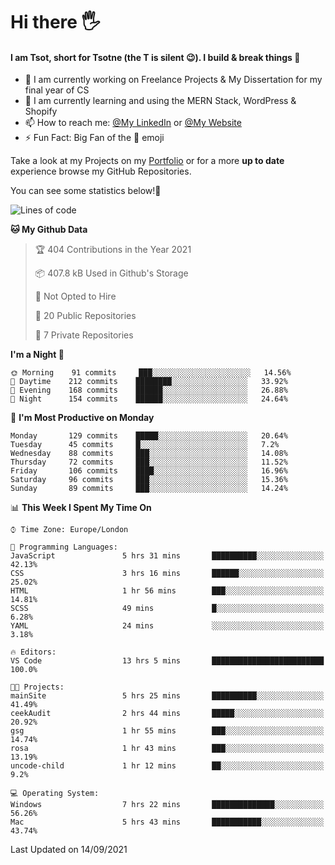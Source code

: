 # Hi there :raised_hand_with_fingers_splayed:
#### I am Tsot, short for Tsotne (the T is silent :wink:). I build & break things :space_invader:
- :telescope: I am currently working on Freelance Projects & My Dissertation for my final year of CS
- :seedling: I am currently learning and using the MERN Stack, WordPress & Shopify
- :mailbox: How to reach me: [@My LinkedIn](https://www.linkedin.com/in/tsotne-gvadzabia/) or [@My Website](https://tsotnegvadzabia.me/contact)
- :zap: Fun Fact: Big Fan of the :space_invader: emoji

Take a look at my Projects on my [Portfolio](https://tsotne.co.uk/) or for a more **up to date** experience browse my GitHub Repositories.

You can see some statistics below!:space_invader:
<!--START_SECTION:waka-->
![Lines of code](https://img.shields.io/badge/From%20Hello%20World%20I%27ve%20Written-3.5%20million%20lines%20of%20code-blue)

**🐱 My Github Data** 

> 🏆 404 Contributions in the Year 2021
 > 
> 📦 407.8 kB Used in Github's Storage 
 > 
> 🚫 Not Opted to Hire
 > 
> 📜 20 Public Repositories 
 > 
> 🔑 7 Private Repositories  
 > 
**I'm a Night 🦉** 

```text
🌞 Morning    91 commits     ███░░░░░░░░░░░░░░░░░░░░░░   14.56% 
🌆 Daytime    212 commits    ████████░░░░░░░░░░░░░░░░░   33.92% 
🌃 Evening    168 commits    ██████░░░░░░░░░░░░░░░░░░░   26.88% 
🌙 Night      154 commits    ██████░░░░░░░░░░░░░░░░░░░   24.64%

```
📅 **I'm Most Productive on Monday** 

```text
Monday       129 commits    █████░░░░░░░░░░░░░░░░░░░░   20.64% 
Tuesday      45 commits     █░░░░░░░░░░░░░░░░░░░░░░░░   7.2% 
Wednesday    88 commits     ███░░░░░░░░░░░░░░░░░░░░░░   14.08% 
Thursday     72 commits     ███░░░░░░░░░░░░░░░░░░░░░░   11.52% 
Friday       106 commits    ████░░░░░░░░░░░░░░░░░░░░░   16.96% 
Saturday     96 commits     ███░░░░░░░░░░░░░░░░░░░░░░   15.36% 
Sunday       89 commits     ███░░░░░░░░░░░░░░░░░░░░░░   14.24%

```


📊 **This Week I Spent My Time On** 

```text
⌚︎ Time Zone: Europe/London

💬 Programming Languages: 
JavaScript               5 hrs 31 mins       ██████████░░░░░░░░░░░░░░░   42.13% 
CSS                      3 hrs 16 mins       ██████░░░░░░░░░░░░░░░░░░░   25.02% 
HTML                     1 hr 56 mins        ███░░░░░░░░░░░░░░░░░░░░░░   14.81% 
SCSS                     49 mins             █░░░░░░░░░░░░░░░░░░░░░░░░   6.28% 
YAML                     24 mins             ░░░░░░░░░░░░░░░░░░░░░░░░░   3.18%

🔥 Editors: 
VS Code                  13 hrs 5 mins       █████████████████████████   100.0%

🐱‍💻 Projects: 
mainSite                 5 hrs 25 mins       ██████████░░░░░░░░░░░░░░░   41.49% 
ceekAudit                2 hrs 44 mins       █████░░░░░░░░░░░░░░░░░░░░   20.92% 
gsg                      1 hr 55 mins        ███░░░░░░░░░░░░░░░░░░░░░░   14.74% 
rosa                     1 hr 43 mins        ███░░░░░░░░░░░░░░░░░░░░░░   13.19% 
uncode-child             1 hr 12 mins        ██░░░░░░░░░░░░░░░░░░░░░░░   9.2%

💻 Operating System: 
Windows                  7 hrs 22 mins       ██████████████░░░░░░░░░░░   56.26% 
Mac                      5 hrs 43 mins       ███████████░░░░░░░░░░░░░░   43.74%

```


 Last Updated on 14/09/2021
<!--END_SECTION:waka-->
